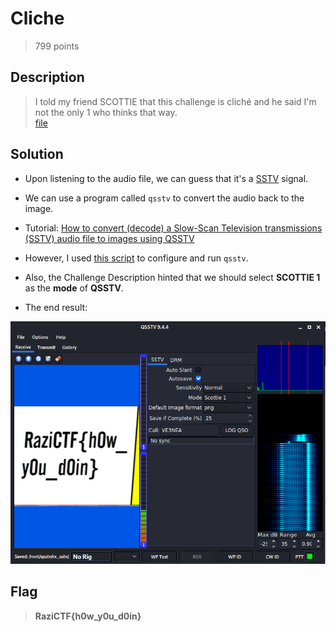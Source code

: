 # Cliche
> 799 points

## Description
> I told my friend SCOTTIE that this challenge is cliché and he said I'm not the only 1 who thinks that way. <br>
> [file](enc.wav)

## Solution
* Upon listening to the audio file, we can guess that it's a [SSTV](https://en.wikipedia.org/wiki/Slow-scan_television) signal.
* We can use a program called `qsstv` to convert the audio back to the image.
* Tutorial: [How to convert (decode) a Slow-Scan Television transmissions (SSTV) audio file to images using QSSTV](https://ourcodeworld.com/articles/read/956/how-to-convert-decode-a-slow-scan-television-transmissions-sstv-audio-file-to-images-using-qsstv-in-ubuntu-18-04)
* However, I used [this script](https://github.com/r3yc0n1c/CTFs/blob/master/Tools/QSSTV/qsstv.sh) to configure and run `qsstv`.
* Also, the Challenge Description hinted that we should select **SCOTTIE 1** as the **mode** of **QSSTV**.

* The end result:

![flag](flag.png)

## Flag
> **RaziCTF{h0w_y0u_d0in}**

